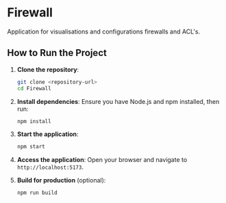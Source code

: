 # Firewall

Application for visualisations and configurations firewalls and ACL's.

## How to Run the Project

1. **Clone the repository**:

   ```bash
   git clone <repository-url>
   cd Firewall
   ```

2. **Install dependencies**:
   Ensure you have Node.js and npm installed, then run:

   ```bash
   npm install
   ```

3. **Start the application**:

   ```bash
   npm start
   ```

4. **Access the application**:
   Open your browser and navigate to `http://localhost:5173`.


5. **Build for production** (optional):
   ```bash
   npm run build
   ```
